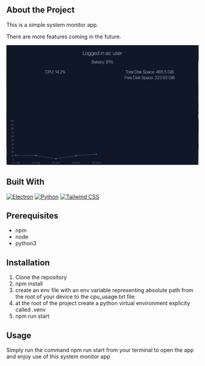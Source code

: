 ## About the Project

This is a simple system monitor app.

There are more features coming in the future.

<img src="./assets/screenshot.jpg">

## Built With

[![Electron](https://img.shields.io/badge/Electron-191970?logo=electron&logoColor=white)](https://www.electronjs.org)
[![Python](https://img.shields.io/badge/Python-3776AB?logo=python&logoColor=white)](https://www.python.org)
[![Tailwind CSS](https://img.shields.io/badge/Tailwind_CSS-38B2AC?logo=tailwind-css&logoColor=white)](https://tailwindcss.com)

## Prerequisites

* npm
* node
* python3

## Installation

1. Clone the repository 
2. npm install
3. create an env file with an env variable representing absolute path from the root of your device to the cpu_usage.txt file
4. at the root of the project create a python virtual environment explicity called .venv
5. npm run start

## Usage

Simply run the command npm run start from your terminal to open the app and enjoy use of this system monitor app

